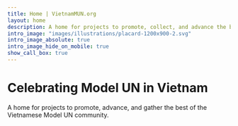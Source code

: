```yaml
---
title: Home | VietnamMUN.org
layout: home
description: A home for projects to promote, collect, and advance the best of the Vietnamese Model UN community.
intro_image: "images/illustrations/placard-1200x900-2.svg"
intro_image_absolute: true
intro_image_hide_on_mobile: true
show_call_box: true
---
```


# Celebrating Model UN in Vietnam

A home for projects to promote, advance, and gather the best of the Vietnamese Model UN community.
